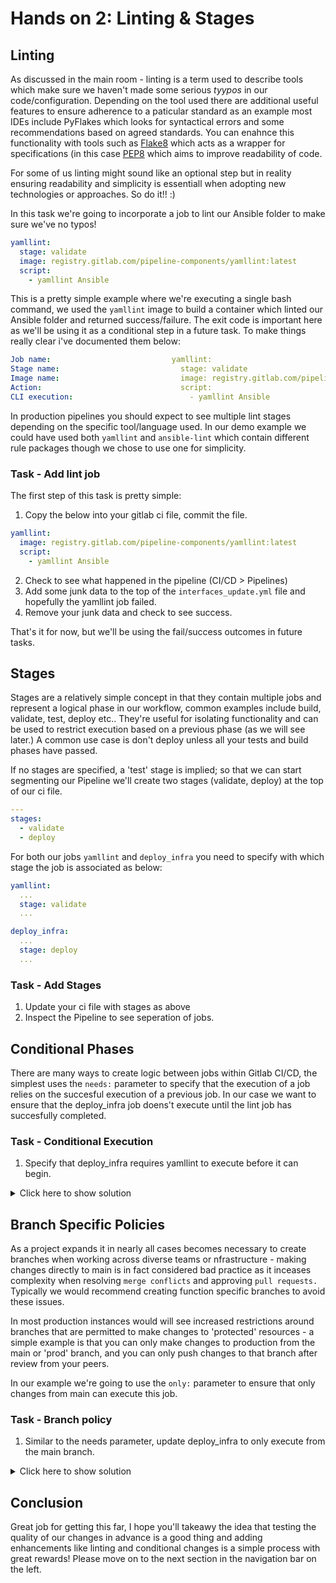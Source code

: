 # Hands on 2: Linting & Stages

## Linting

As discussed in the main room - linting is a term used to describe tools which make sure we haven't made some serious *tyypos* in our code/configuration. Depending on the tool used there are additional useful features to ensure adherence to a paticular standard as an example most IDEs include PyFlakes which looks for syntactical errors and some recommendations based on agreed standards. You can enahnce this functionality with tools such as [Flake8](https://flake8.pycqa.org/en/latest/index.html#quickstart) which acts as a wrapper for specifications (in this case [PEP8](https://peps.python.org/pep-0008/) which aims to improve readability of code.

For some of us linting might sound like an optional step but in reality ensuring readability and simplicity is essentiall when adopting new technologies or approaches. So do it!! :)

In this task we're going to incorporate a job to lint our Ansible folder to make sure we've no typos!

```yml
yamllint:
  stage: validate
  image: registry.gitlab.com/pipeline-components/yamllint:latest
  script:
    - yamllint Ansible
```

This is a pretty simple example where we're executing a single bash command, we used the `yamllint` image to build a container which linted our Ansible folder and returned success/failure. The exit code is important here as we'll be using it as a conditional step in a future task. To make things really clear i've documented them below:

```yml
Job name:                           yamllint:
Stage name:                           stage: validate
Image name:                           image: registry.gitlab.com/pipeline-components/yamllint:latest
Action:                               script:
CLI execution:                          - yamllint Ansible
```

In production pipelines you should expect to see multiple lint stages depending on the specific tool/language used. In our demo example we could have used both `yamllint` and `ansible-lint` which contain different rule packages though we chose to use one for simplicity.

### Task - Add lint job

The first step of this task is pretty simple:

1. Copy the below into your gitlab ci file, commit the file.

```yml
yamllint:
  image: registry.gitlab.com/pipeline-components/yamllint:latest
  script:
    - yamllint Ansible
```

2. Check to see what happened in the pipeline (CI/CD > Pipelines)
3. Add some junk data to the top of the `interfaces_update.yml` file and hopefully the yamllint job failed.
4. Remove your junk data and check to see success.

That's it for now, but we'll be using the fail/success outcomes in future tasks.

## Stages

Stages are a relatively simple concept in that they contain multiple jobs and represent a logical phase in our workflow, common examples include build, validate, test, deploy etc.. They're useful for isolating functionality and can be used to restrict execution based on a previous phase (as we will see later.) A common use case is don't deploy unless all your tests and build phases have passed.

If no stages are specified, a 'test' stage is implied; so that we can start segmenting our Pipeline we'll create two stages (validate, deploy) at the top of our ci file.

```yml
---
stages:
  - validate
  - deploy
```

For both our jobs `yamllint` and `deploy_infra` you need to specify with which stage the job is associated as below:

```yml
yamllint:
  ...
  stage: validate
  ...

deploy_infra:
  ...
  stage: deploy
  ...
```

### Task - Add Stages

1. Update your ci file with stages as above
2. Inspect the Pipeline to see seperation of jobs.

## Conditional Phases

There are many ways to create logic between jobs within Gitlab CI/CD, the simplest uses the `needs:` parameter to specify that the execution of a job relies on the succesful execution of a previous job. In our case we want to ensure that the deploy_infra job doens't execute until the lint job has succesfully completed.

### Task - Conditional Execution

1. Specify that deploy_infra requires yamllint to execute before it can begin.

<details><summary>Click here to show solution</summary>

```yml linenums="1" title="Conditional Execution"
deploy_infra:
  stage: deploy
  script:
    - cd Ansible
    - ansible-playbook -i inventory -e 'devices=all' playbooks/interface_update.yml
  needs: 
    - yamllint    
```

</details>

## Branch Specific Policies

As a project expands it in nearly all cases becomes necessary to create branches when working across diverse teams or nfrastructure - making changes directly to main is in fact considered bad practice as it inceases complexity when resolving `merge conflicts` and approving `pull requests.` Typically we would recommend creating function specific branches to avoid these issues. 

In most production instances would will see increased restrictions around branches that are permitted to make changes to 'protected' resources - a simple example is that you can only make changes to production from the main or 'prod' branch, and you can only push changes to that branch after review from your peers.

In our example we're going to use the `only:` parameter to ensure that only changes from main can execute this job.

### Task - Branch policy

1. Similar to the needs parameter, update deploy_infra to only execute from the main branch.

<details><summary>Click here to show solution</summary>

```yml linenums="1" title="Conditional Execution"
deploy_infra:
  stage: deploy
  script:
    - cd Ansible
    - ansible-playbook -i inventory -e 'devices=all' playbooks/interface_update.yml
  needs: 
    - yamllint    
  only:
    - main
```

</details>

## Conclusion

Great job for getting this far, I hope you'll takeawy the idea that testing the quality of our changes in advance is a good thing and adding enhancements like linting and conditional changes is a simple process with great rewards! Please move on to the next section in the navigation bar on the left.
